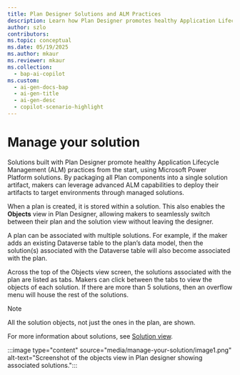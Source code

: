 ```yaml
---
title: Plan Designer Solutions and ALM Practices  
description: Learn how Plan Designer promotes healthy Application Lifecycle Management (ALM) practices by packaging plan components into solutions for advanced ALM capabilities.  
author: szlo  
contributors:  
ms.topic: conceptual  
ms.date: 05/19/2025  
ms.author: mkaur  
ms.reviewer: mkaur  
ms.collection:  
  - bap-ai-copilot  
ms.custom:  
  - ai-gen-docs-bap  
  - ai-gen-title  
  - ai-gen-desc  
  - copilot-scenario-highlight  
---
```


# Manage your solution

Solutions built with Plan Designer promote healthy Application Lifecycle Management (ALM) practices from the start, using Microsoft Power Platform solutions. By packaging all Plan components into a single solution artifact, makers can leverage advanced ALM capabilities to deploy their artifacts to target environments through managed solutions.

When a plan is created, it is stored within a solution. This also enables the **Objects** view in Plan Designer, allowing makers to seamlessly switch between their plan and the solution view without leaving the designer.

A plan can be associated with multiple solutions. For example, if the maker adds an existing Dataverse table to the plan’s data model, then the solution(s) associated with the Dataverse table will also become associated with the plan.

Across the top of the Objects view screen, the solutions associated with the plan are listed as tabs. Makers can click between the tabs to view the objects of each solution. If there are more than 5 solutions, then an overflow menu will house the rest of the solutions.

> [!NOTE]  
> All the solution objects, not just the ones in the plan, are shown.

For more information about solutions, see [Solution view](/power-apps/maker/data-platform/solutions-area).

:::image type="content" source="media/manage-your-solution/image1.png" alt-text="Screenshot of the objects view in Plan designer showing associated solutions.":::  